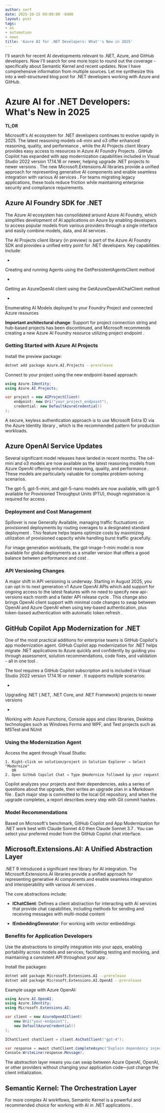```yaml
---
author: serf
date: 2025-10-15 09:00:00 -0400
layout: post
tags:
- ai
- automation
- news
title: 'Azure AI for .NET Developers: What''s New in 2025'
---
```


I'll search for recent AI developments relevant to .NET, Azure, and GitHub developers.
Now I'll search for one more topic to round out the coverage - specifically about Semantic Kernel and recent updates.
Now I have comprehensive information from multiple sources. Let me synthesize this into a well-structured blog post for .NET developers working with Azure and GitHub.

# Azure AI for .NET Developers: What's New in 2025

**TL;DR**

Microsoft's AI ecosystem for .NET developers continues to evolve rapidly in 2025. 
The latest reasoning models o4-mini and o3 offer enhanced reasoning, quality, and performance
, while 
the AI Projects client library provides easy access to resources in Azure AI Foundry Projects
. GitHub Copilot has expanded with 
app modernization capabilities included in Visual Studio 2022 version 17.14.16 or newer, helping upgrade .NET projects to newer versions
. The new 
Microsoft.Extensions.AI libraries provide a unified approach for representing generative AI components and enable seamless integration with various AI services
. For teams migrating legacy applications, these tools reduce friction while maintaining enterprise security and compliance requirements.

## Azure AI Foundry SDK for .NET

The Azure AI ecosystem has consolidated around Azure AI Foundry, which 
simplifies development of AI applications on Azure by enabling developers to access popular models from various providers through a single interface and easily combine models, data, and AI services
.


The AI Projects client library (in preview) is part of the Azure AI Foundry SDK
 and provides a unified entry point for .NET developers. Key capabilities include:

- 
Creating and running Agents using the GetPersistentAgentsClient method

- 
Getting an AzureOpenAI client using the GetAzureOpenAIChatClient method

- 
Enumerating AI Models deployed to your Foundry Project and connected Azure resources


**Important architectural change**: 
Support for project connection string and hub-based projects has been discontinued, and Microsoft recommends creating a new Azure AI Foundry resource utilizing project endpoint
.

### Getting Started with Azure AI Projects

Install the preview package:

```bash
dotnet add package Azure.AI.Projects --prerelease
```

Connect to your project using the new endpoint-based approach:

```csharp
using Azure.Identity;
using Azure.AI.Projects;

var project = new AIProjectClient(
    endpoint: new Uri("your_project_endpoint"),
    credential: new DefaultAzureCredential()
);
```


A secure, keyless authentication approach is to use Microsoft Entra ID via the Azure Identity library
, which is the recommended pattern for production workloads.

## Azure OpenAI Service Updates

Several significant model releases have landed in recent months. 
The o4-mini and o3 models are now available as the latest reasoning models from Azure OpenAI offering enhanced reasoning, quality, and performance
. These models are particularly valuable for complex problem-solving scenarios.


The gpt-5, gpt-5-mini, and gpt-5-nano models are now available, with gpt-5 available for Provisioned Throughput Units (PTU), though registration is required for access
.

### Deployment and Cost Management


Spillover is now Generally Available, managing traffic fluctuations on provisioned deployments by routing overages to a designated standard deployment
. This feature helps teams optimize costs by maximizing utilization of provisioned capacity while handling burst traffic gracefully.

For image generation workloads, 
the gpt-image-1-mini model is now available for global deployments as a smaller version that offers a good balance between performance and cost
.

### API Versioning Changes

A major shift in API versioning is underway. 
Starting in August 2025, you can opt in to next generation v1 Azure OpenAI APIs which add support for ongoing access to the latest features with no need to specify new api-versions each month and a faster API release cycle
. This change also brings 
OpenAI client support with minimal code changes to swap between OpenAI and Azure OpenAI when using key-based authentication, plus token-based authentication with automatic token refresh
.

## GitHub Copilot App Modernization for .NET

One of the most practical additions for enterprise teams is GitHub Copilot's app modernization agent. 
GitHub Copilot app modernization for .NET helps migrate .NET applications to Azure quickly and confidently by guiding you through assessment, solution recommendations, code fixes, and validation - all in one tool
.


The tool requires a GitHub Copilot subscription and is included in Visual Studio 2022 version 17.14.16 or newer
. It supports multiple scenarios:

- 
Upgrading .NET (.NET, .NET Core, and .NET Framework) projects to newer versions

- 
Working with Azure Functions, Console apps and class libraries, Desktop technologies such as Windows Forms and WPF, and Test projects such as MSTest and NUnit


### Using the Modernization Agent

Access the agent through Visual Studio:

```plaintext
1. Right-click on solution/project in Solution Explorer → Select "Modernize"
   OR
2. Open GitHub Copilot Chat → Type @modernize followed by your request
```


Copilot analyzes your projects and their dependencies, asks a series of questions about the upgrade, then writes an upgrade plan in a Markdown file
. 
Each major step is committed to the local Git repository, and when the upgrade completes, a report describes every step with Git commit hashes
.

### Model Recommendations


Based on Microsoft's benchmark, GitHub Copilot and App Modernization for .NET work best with Claude Sonnet 4.0 then Claude Sonnet 3.7
. You can select your preferred model from the GitHub Copilot chat interface.

## Microsoft.Extensions.AI: A Unified Abstraction Layer

.NET 9 introduced a significant new library for AI integration. 
The Microsoft.Extensions.AI libraries provide a unified approach for representing generative AI components and enable seamless integration and interoperability with various AI services
.

The core abstractions include:

- **IChatClient**: 
Defines a client abstraction for interacting with AI services that provide chat capabilities, including methods for sending and receiving messages with multi-modal content

- **IEmbeddingGenerator**: For working with vector embeddings

### Benefits for Application Developers


Use the abstractions to simplify integration into your apps, enabling portability across models and services, facilitating testing and mocking, and maintaining a consistent API throughout your app
.

Install the packages:

```bash
dotnet add package Microsoft.Extensions.AI --prerelease
dotnet add package Microsoft.Extensions.AI.OpenAI --prerelease
```

Example usage with Azure OpenAI:

```csharp
using Azure.AI.OpenAI;
using Azure.Identity;
using Microsoft.Extensions.AI;

var client = new AzureOpenAIClient(
    new Uri("your-endpoint"),
    new DefaultAzureCredential()
);

IChatClient chatClient = client.AsChatClient("gpt-4");

var response = await chatClient.CompleteAsync("Explain dependency injection");
Console.WriteLine(response.Message);
```

The abstraction layer means you can swap between Azure OpenAI, OpenAI, or other providers without changing your application code—just change the client initialization.

## Semantic Kernel: The Orchestration Layer

For more complex AI workflows, 
Semantic Kernel is a powerful and recommended choice for working with AI in .NET applications
.